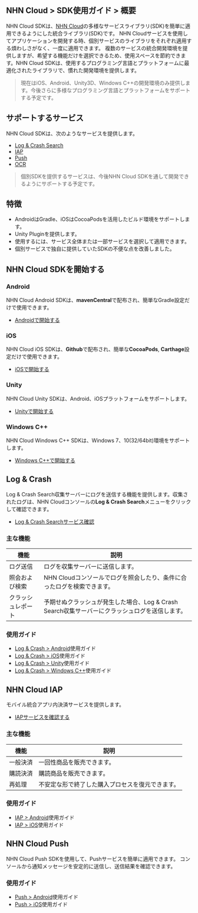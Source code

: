 ## NHN Cloud > SDK使用ガイド > 概要 
 
NHN Cloud SDKは、[NHN Cloud](https://nhncloud.com/)の多様なサービスライブラリ(SDK)を簡単に適用できるようにした統合ライブラリ(SDK)です。 NHN Cloudサービスを使用してアプリケーションを開発する時、個別サービスのライブラリをそれぞれ適用する煩わしさがなく、一度に適用できます。 
複数のサービスの統合開発環境を提供しますが、希望する機能だけを選択できるため、使用スペースを節約できます。NHN Cloud SDKは、使用するプログラミング言語とプラットフォームに最適化されたライブラリで、慣れた開発環境を提供します。 
 
> 現在はiOS、Android、Unity3D、Windows C++の開発環境のみ提供します。今後さらに多様なプログラミング言語とプラットフォームをサポートする予定です。 
 
## サポートするサービス 
 
NHN Cloud SDKは、次のようなサービスを提供します。 
 
- [Log & Crash Search](https://www.nhncloud.com/service/data-analytics/log-crash-search)
- [IAP](https://www.nhncloud.com/service/mobile-service/iap) 
- [Push](https://www.nhncloud.com/service/notification/push)
- [OCR](https://www.nhncloud.com/service/ai-service/document-recognizer)
 
> 個別SDKを提供するサービスは、今後NHN Cloud SDKを通して開発できるようにサポートする予定です。 
 
## 特徴 
 
- AndroidはGradle、iOSはCocoaPodsを活用したビルド環境をサポートします。 
- Unity Pluginを提供します。 
- 使用するには、サービス全体または一部サービスを選択して適用できます。 
- 個別サービスで独自に提供していたSDKの不便な点を改善しました。 
 
## NHN Cloud SDKを開始する 
 
### Android 
 
NHN Cloud Android SDKは、**mavenCentral**で配布され、簡単なGradle設定だけで使用できます。 
 
- [Androidで開始する](./getting-started-android) 
 
### iOS 
 
NHN Cloud iOS SDKは、**Github**で配布され、簡単な**CocoaPods**, **Carthage**設定だけで使用できます。 
 
 
- [iOSで開始する](./getting-started-ios) 
 
### Unity 
 
NHN Cloud Unity SDKは、Android、iOSプラットフォームをサポートします。 
 
- [Unityで開始する](./getting-started-unity) 
 
### Windows C++ 
 
NHN Cloud Windows C++ SDKは、Windows 7、10(32/64bit)環境をサポートします。 
 
- [Windows C++で開始する](./getting-started-windows) 
 
## Log & Crash 
 
Log & Crash Search収集サーバーにログを送信する機能を提供します。収集されたログは、NHN Cloudコンソールの**Log & Crash Search**メニューをクリックして確認できます。 
 
- [Log & Crash Searchサービス確認](https://nhncloud.com/service/data-analytics/log-crash-search) 
 
### 主な機能 
 
| 機能   | 説明                                    | 
| ------- | ---------------------------------------- | 
| ログ送信 | ログを収集サーバーに送信します。                        | 
| 照会および検索 | NHN Cloudコンソールでログを照会したり、条件に合ったログを検索できます。 | 
| クラッシュレポート | 予期せぬクラッシュが発生した場合、Log & Crash Search収集サーバーにクラッシュログを送信します。 | 
 
### 使用ガイド 
 
- [Log & Crash > Android](./log-collector-android)使用ガイド 
- [Log & Crash > iOS](./log-collector-ios)使用ガイド 
- [Log & Crash > Unity](./log-collector-unity)使用ガイド 
- [Log & Crash > Windows C++](./log-collector-windows)使用ガイド 
 
## NHN Cloud IAP 
 
モバイル統合アプリ内決済サービスを提供します。 
 
- [IAPサービスを確認する](https://www.nhncloud.com/service/mobile-service/iap) 
 
### 主な機能 
 
| 機能 | 説明 | 
| -- | -- | 
| 一般決済 | 一回性商品を販売できます。 | 
| 購読決済 | 購読商品を販売できます。 | 
| 再処理 | 不安定な形で終了した購入プロセスを復元できます。 | 
 
### 使用ガイド 
 
- [IAP > Android](./iap-android)使用ガイド 
- [IAP > iOS](./iap-ios)使用ガイド 
 
## NHN Cloud Push 
 
NHN Cloud Push SDKを使用して、Pushサービスを簡単に適用できます。 
コンソールから通知メッセージを安定的に送信し、送信結果を確認できます。 
 
### 使用ガイド 
 
- [Push > Android](./push-android)使用ガイド 
- [Push > iOS](./push-ios)使用ガイド 
